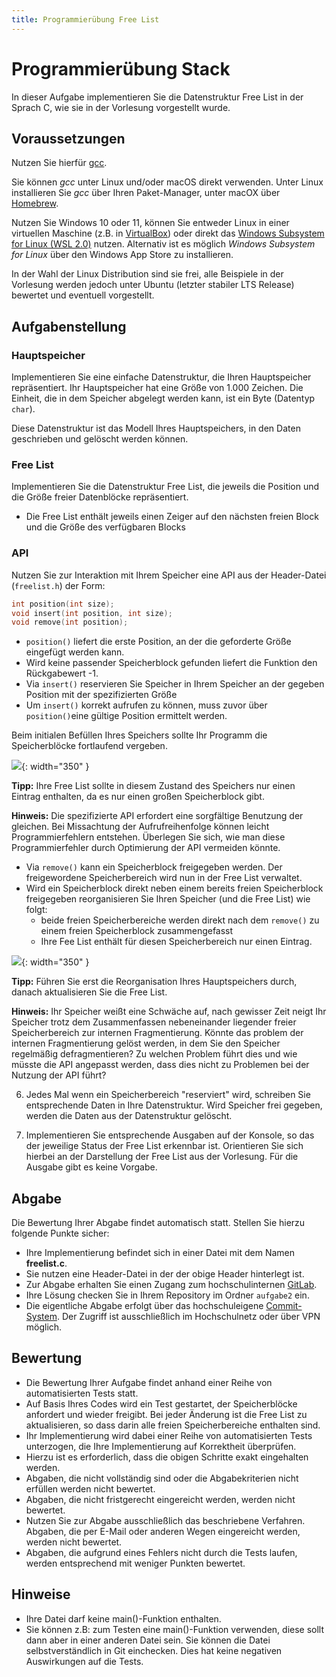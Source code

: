 ```yaml
---
title: Programmierübung Free List
---
```


# Programmierübung Stack

In dieser Aufgabe implementieren Sie die Datenstruktur Free List in der Sprach C, wie sie in der Vorlesung vorgestellt wurde.

## Voraussetzungen

Nutzen Sie hierfür [gcc](https://gcc.gnu.org/).

Sie können *gcc* unter Linux und/oder macOS direkt verwenden. Unter Linux installieren Sie *gcc* über Ihren Paket-Manager, unter macOX über [Homebrew](https://brew.sh/).

Nutzen Sie Windows 10 oder 11, können Sie entweder Linux in einer virtuellen Maschine (z.B. in [VirtualBox](https://www.virtualbox.org/)) oder direkt das [Windows Subsystem for Linux (WSL 2.0)](https://docs.microsoft.com/en-us/windows/wsl/install-win10) nutzen. Alternativ ist es möglich *Windows Subsystem for Linux* über den Windows App Store zu installieren.

In der Wahl der Linux Distribution sind sie frei, alle Beispiele in der Vorlesung werden jedoch unter Ubuntu (letzter stabiler LTS Release) bewertet und eventuell vorgestellt. 

## Aufgabenstellung 

### Hauptspeicher

Implementieren Sie eine einfache Datenstruktur, die Ihren Hauptspeicher repräsentiert. Ihr Hauptspeicher hat eine Größe von 1.000 Zeichen. Die Einheit, die in dem Speicher abgelegt werden kann, ist ein Byte (Datentyp `char`).

Diese Datenstruktur ist das Modell Ihres Hauptspeichers, in den Daten geschrieben und gelöscht werden können.

### Free List

Implementieren Sie die Datenstruktur Free List, die jeweils die Position und die Größe freier Datenblöcke repräsentiert.

- Die Free List enthält jeweils einen Zeiger auf den nächsten freien Block und die Größe des verfügbaren Blocks 

### API 

Nutzen Sie zur Interaktion mit Ihrem Speicher eine API aus der Header-Datei (`freelist.h`) der Form:

```c 
int position(int size);
void insert(int position, int size);
void remove(int position);
```

- `position()` liefert die erste Position, an der die geforderte Größe eingefügt werden kann. 
- Wird keine passender Speicherblock gefunden liefert die Funktion den Rückgabewert -1.
- Via `insert()` reservieren Sie Speicher in Ihrem Speicher an der gegeben Position mit der spezifizierten Größe 
- Um `insert()` korrekt aufrufen zu können, muss zuvor über `position()`eine gültige Position ermittelt werden.

Beim initialen Befüllen Ihres Speichers sollte Ihr Programm die Speicherblöcke fortlaufend vergeben.

![](../../../free-list-insert.png){: width="350" }

**Tipp:** Ihre Free List sollte in diesem Zustand des Speichers nur einen Eintrag enthalten, da es nur einen großen Speicherblock gibt. 

**Hinweis:** Die spezifizierte API erfordert eine sorgfältige Benutzung der gleichen. Bei Missachtung der Aufrufreihenfolge können leicht Programmierfehlern entstehen. Überlegen Sie sich, wie man diese Programmierfehler durch Optimierung der API vermeiden könnte. 
- Via `remove()` kann ein Speicherblock freigegeben werden. Der freigewordene Speicherbereich wird nun in der Free List verwaltet.
- Wird ein Speicherblock direkt neben einem bereits freien Speicherblock freigegeben reorganisieren Sie Ihren Speicher (und die Free List) wie folgt:
    - beide freien Speicherbereiche werden direkt nach dem `remove()` zu einem freien Speicherblock zusammengefasst
    - Ihre Fee List enthält für diesen Speicherbereich nur einen Eintrag. 

![](../../../free-list-remove.png){: width="350" }

**Tipp:** Führen Sie erst die Reorganisation Ihres Hauptspeichers durch, danach aktualisieren Sie die Free List. 

**Hinweis:** Ihr Speicher weißt eine Schwäche auf, nach gewisser Zeit neigt Ihr Speicher trotz dem Zusammenfassen nebeneinander liegender freier Speicherbereich zur internen Fragmentierung. Könnte das problem der internen Fragmentierung  gelöst werden, in dem Sie den Speicher regelmäßig defragmentieren? Zu welchen Problem führt dies und wie müsste die API angepasst werden, dass dies nicht zu Problemen bei der Nutzung der API führt?






6. Jedes Mal wenn ein Speicherbereich "reserviert" wird, schreiben Sie entsprechende Daten in Ihre Datenstruktur. Wird Speicher frei gegeben, werden die Daten aus der Datenstruktur gelöscht.

7. Implementieren Sie entsprechende Ausgaben auf der Konsole, so das der jeweilige Status der Free List erkennbar ist. Orientieren Sie sich hierbei an der Darstellung der Free List aus der Vorlesung. Für die Ausgabe gibt es keine Vorgabe.


## Abgabe

Die Bewertung Ihrer Abgabe findet automatisch statt. Stellen Sie hierzu folgende Punkte sicher:

* Ihre Implementierung befindet sich in einer Datei mit dem Namen **freelist.c**. 
* Sie nutzen eine Header-Datei in der der obige Header hinterlegt ist. 
* Zur Abgabe erhalten Sie einen Zugang zum hochschulinternen [GitLab](https://git.it.hs-heilbronn.de/).
* Ihre Lösung checken Sie in Ihrem Repository im Ordner `aufgabe2` ein.
* Die eigentliche Abgabe erfolgt über das hochschuleigene [Commit-System](https://commit.it.hs-heilbronn.de/). Der Zugriff ist ausschließlich im Hochschulnetz oder über VPN möglich. 

## Bewertung

* Die Bewertung Ihrer Aufgabe findet anhand einer Reihe von automatisierten Tests statt. 
* Auf Basis Ihres Codes wird ein Test gestartet, der Speicherblöcke anfordert und wieder freigibt. Bei jeder Änderung ist die Free List zu aktualisieren, so dass darin alle freien Speicherbereiche enthalten sind.
* Ihr Implementierung wird dabei einer Reihe von automatisierten Tests unterzogen, die Ihre Implementierung auf Korrektheit überprüfen.
* Hierzu ist es erforderlich, dass die obigen Schritte exakt eingehalten werden.  
* Abgaben, die nicht vollständig sind oder die Abgabekriterien nicht erfüllen werden nicht bewertet. 
* Abgaben, die nicht fristgerecht eingereicht werden, werden nicht bewertet. 
* Nutzen Sie zur Abgabe ausschließlich das beschriebene Verfahren. Abgaben, die per E-Mail oder anderen Wegen eingereicht werden, werden nicht bewertet. 
* Abgaben, die aufgrund eines Fehlers nicht durch die Tests laufen, werden entsprechend mit weniger Punkten bewertet.

## Hinweise 

- Ihre Datei darf keine main()-Funktion enthalten.
- Sie können z.B: zum Testen eine main()-Funktion verwenden, diese sollt dann aber in einer anderen Datei sein. Sie können die Datei selbstverständlich in Git einchecken. Dies hat keine negativen Auswirkungen auf die Tests. 